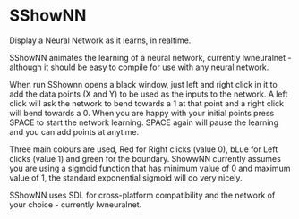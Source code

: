 # SShowNN
Display a Neural Network as it learns, in realtime.

SShowNN animates the learning of a neural network, currently lwneuralnet - although it should be easy to compile for use with any neural network.

When run SShownn opens a black window, just left and right click in it to add the data points (X and Y) to be used as the inputs to the network. A left click will ask the network to bend towards a 1 at that point and a right click will bend towards a 0. When you are happy with your initial points press SPACE to start the network learning. SPACE again will pause the learning and you can add points at anytime.

Three main colours are used, Red for Right clicks (value 0), bLue for Left clicks (value 1) and green for the boundary. ShowwNN currently assumes you are using a sigmoid function that has minimum value of 0 and maximum value of 1, the standard exponential sigmoid will do very nicely. 

SShowNN uses SDL for cross-platform compatibility and the network of your choice - currently lwneuralnet.
